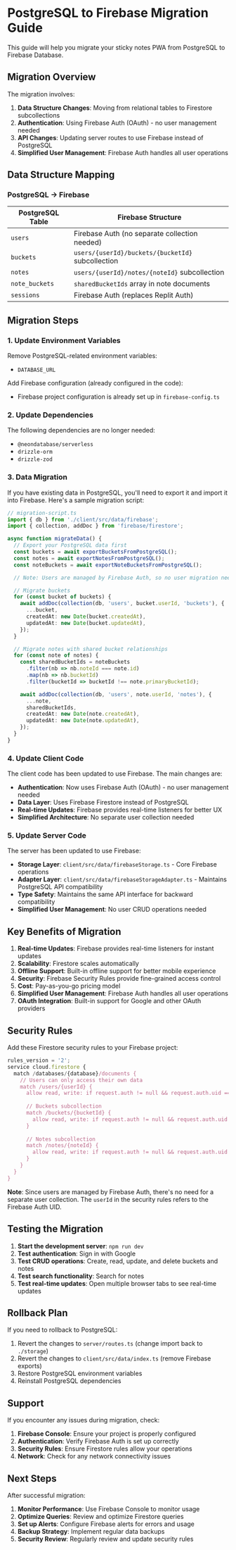 # PostgreSQL to Firebase Migration Guide

This guide will help you migrate your sticky notes PWA from PostgreSQL to Firebase Database.

## Migration Overview

The migration involves:
1. **Data Structure Changes**: Moving from relational tables to Firestore subcollections
2. **Authentication**: Using Firebase Auth (OAuth) - no user management needed
3. **API Changes**: Updating server routes to use Firebase instead of PostgreSQL
4. **Simplified User Management**: Firebase Auth handles all user operations

## Data Structure Mapping

### PostgreSQL → Firebase

| PostgreSQL Table | Firebase Structure |
|------------------|-------------------|
| `users` | Firebase Auth (no separate collection needed) |
| `buckets` | `users/{userId}/buckets/{bucketId}` subcollection |
| `notes` | `users/{userId}/notes/{noteId}` subcollection |
| `note_buckets` | `sharedBucketIds` array in note documents |
| `sessions` | Firebase Auth (replaces Replit Auth) |

## Migration Steps

### 1. Update Environment Variables

Remove PostgreSQL-related environment variables:
- `DATABASE_URL`

Add Firebase configuration (already configured in the code):
- Firebase project configuration is already set up in `firebase-config.ts`

### 2. Update Dependencies

The following dependencies are no longer needed:
- `@neondatabase/serverless`
- `drizzle-orm`
- `drizzle-zod`

### 3. Data Migration

If you have existing data in PostgreSQL, you'll need to export it and import it into Firebase. Here's a sample migration script:

```typescript
// migration-script.ts
import { db } from './client/src/data/firebase';
import { collection, addDoc } from 'firebase/firestore';

async function migrateData() {
  // Export your PostgreSQL data first
  const buckets = await exportBucketsFromPostgreSQL();
  const notes = await exportNotesFromPostgreSQL();
  const noteBuckets = await exportNoteBucketsFromPostgreSQL();

  // Note: Users are managed by Firebase Auth, so no user migration needed

  // Migrate buckets
  for (const bucket of buckets) {
    await addDoc(collection(db, 'users', bucket.userId, 'buckets'), {
      ...bucket,
      createdAt: new Date(bucket.createdAt),
      updatedAt: new Date(bucket.updatedAt),
    });
  }

  // Migrate notes with shared bucket relationships
  for (const note of notes) {
    const sharedBucketIds = noteBuckets
      .filter(nb => nb.noteId === note.id)
      .map(nb => nb.bucketId)
      .filter(bucketId => bucketId !== note.primaryBucketId);

    await addDoc(collection(db, 'users', note.userId, 'notes'), {
      ...note,
      sharedBucketIds,
      createdAt: new Date(note.createdAt),
      updatedAt: new Date(note.updatedAt),
    });
  }
}
```

### 4. Update Client Code

The client code has been updated to use Firebase. The main changes are:

- **Authentication**: Now uses Firebase Auth (OAuth) - no user management needed
- **Data Layer**: Uses Firebase Firestore instead of PostgreSQL
- **Real-time Updates**: Firebase provides real-time listeners for better UX
- **Simplified Architecture**: No separate user collection needed

### 5. Update Server Code

The server has been updated to use Firebase:

- **Storage Layer**: `client/src/data/firebaseStorage.ts` - Core Firebase operations
- **Adapter Layer**: `client/src/data/firebaseStorageAdapter.ts` - Maintains PostgreSQL API compatibility
- **Type Safety**: Maintains the same API interface for backward compatibility
- **Simplified User Management**: No user CRUD operations needed

## Key Benefits of Migration

1. **Real-time Updates**: Firebase provides real-time listeners for instant updates
2. **Scalability**: Firestore scales automatically
3. **Offline Support**: Built-in offline support for better mobile experience
4. **Security**: Firebase Security Rules provide fine-grained access control
5. **Cost**: Pay-as-you-go pricing model
6. **Simplified User Management**: Firebase Auth handles all user operations
7. **OAuth Integration**: Built-in support for Google and other OAuth providers

## Security Rules

Add these Firestore security rules to your Firebase project:

```javascript
rules_version = '2';
service cloud.firestore {
  match /databases/{database}/documents {
    // Users can only access their own data
    match /users/{userId} {
      allow read, write: if request.auth != null && request.auth.uid == userId;
      
      // Buckets subcollection
      match /buckets/{bucketId} {
        allow read, write: if request.auth != null && request.auth.uid == userId;
      }
      
      // Notes subcollection
      match /notes/{noteId} {
        allow read, write: if request.auth != null && request.auth.uid == userId;
      }
    }
  }
}
```

**Note**: Since users are managed by Firebase Auth, there's no need for a separate user collection. The `userId` in the security rules refers to the Firebase Auth UID.

## Testing the Migration

1. **Start the development server**: `npm run dev`
2. **Test authentication**: Sign in with Google
3. **Test CRUD operations**: Create, read, update, and delete buckets and notes
4. **Test search functionality**: Search for notes
5. **Test real-time updates**: Open multiple browser tabs to see real-time updates

## Rollback Plan

If you need to rollback to PostgreSQL:

1. Revert the changes to `server/routes.ts` (change import back to `./storage`)
2. Revert the changes to `client/src/data/index.ts` (remove Firebase exports)
3. Restore PostgreSQL environment variables
4. Reinstall PostgreSQL dependencies

## Support

If you encounter any issues during migration, check:

1. **Firebase Console**: Ensure your project is properly configured
2. **Authentication**: Verify Firebase Auth is set up correctly
3. **Security Rules**: Ensure Firestore rules allow your operations
4. **Network**: Check for any network connectivity issues

## Next Steps

After successful migration:

1. **Monitor Performance**: Use Firebase Console to monitor usage
2. **Optimize Queries**: Review and optimize Firestore queries
3. **Set up Alerts**: Configure Firebase alerts for errors and usage
4. **Backup Strategy**: Implement regular data backups
5. **Security Review**: Regularly review and update security rules
